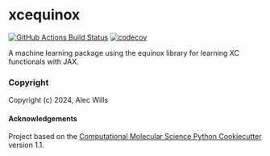 xcequinox
==============================
[//]: # (Badges)
[![GitHub Actions Build Status](https://github.com/REPLACE_WITH_OWNER_ACCOUNT/xcequinox/workflows/CI/badge.svg)](https://github.com/REPLACE_WITH_OWNER_ACCOUNT/xcequinox/actions?query=workflow%3ACI)
[![codecov](https://codecov.io/gh/REPLACE_WITH_OWNER_ACCOUNT/xcequinox/branch/main/graph/badge.svg)](https://codecov.io/gh/REPLACE_WITH_OWNER_ACCOUNT/xcequinox/branch/main)


A machine learning package using the equinox library for learning XC functionals with JAX.

### Copyright

Copyright (c) 2024, Alec Wills


#### Acknowledgements
 
Project based on the 
[Computational Molecular Science Python Cookiecutter](https://github.com/molssi/cookiecutter-cms) version 1.1.
